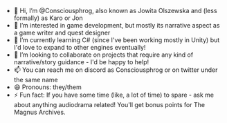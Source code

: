 - 👋 Hi, I’m @Consciousphrog, also known as Jowita Olszewska and (less formally) as Karo or Jon
- 👀 I’m interested in game development, but mostly its narrative aspect as a game writer and quest designer
- 🌱 I’m currently learning C# (since I've been working mostly in Unity) but I'd love to expand to other engines eventually!
- 💞️ I’m looking to collaborate on projects that require any kind of narrative/story guidance - I'd be happy to help!
- 📫 You can reach me on discord as Consciousphrog or on twitter under the same name
- 😄 Pronouns: they/them
- ⚡ Fun fact: If you have some time (like, a lot of time) to spare - ask me about anything audiodrama related! You'll get bonus points for The Magnus Archives.

<!---
Consciousphrog/Consciousphrog is a ✨ special ✨ repository because its `README.md` (this file) appears on your GitHub profile.
You can click the Preview link to take a look at your changes.
--->
